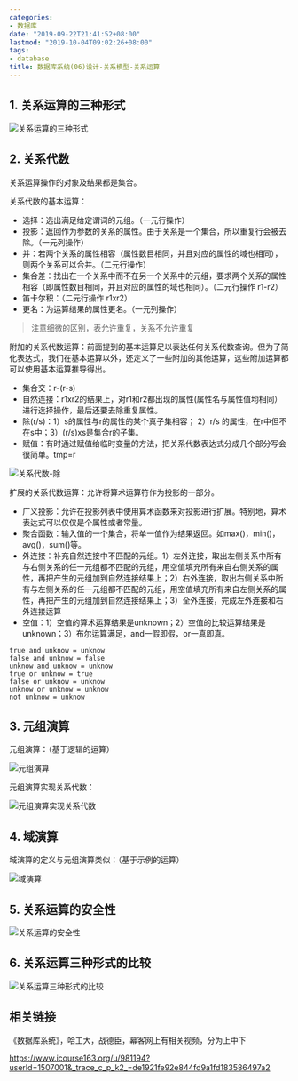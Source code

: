 ```yaml
---
categories:
- 数据库
date: "2019-09-22T21:41:52+08:00"
lastmod: "2019-10-04T09:02:26+08:00"
tags:
- database
title: 数据库系统(06)设计-关系模型-关系运算
---
```


## 1. 关系运算的三种形式 ##

![关系运算的三种形式](/youzhilane/img/数据库系统概念-关系运算的三种形式.jpg)

## 2. 关系代数 ##

关系运算操作的对象及结果都是集合。

关系代数的基本运算：

* 选择：选出满足给定谓词的元组。（一元行操作）
* 投影：返回作为参数的关系的属性。由于关系是一个集合，所以重复行会被去除。（一元列操作）
* 并：若两个关系的属性相容（属性数目相同，并且对应的属性的域也相同），则两个关系可以合并。（二元行操作）
* 集合差：找出在一个关系中而不在另一个关系中的元组，要求两个关系的属性相容（即属性数目相同，并且对应的属性的域也相同）。（二元行操作 r1-r2）
* 笛卡尔积：（二元行操作 r1xr2）
* 更名：为运算结果的属性更名。（一元列操作）

> 注意细微的区别，表允许重复，关系不允许重复

附加的关系代数运算：前面提到的基本运算足以表达任何关系代数查询。但为了简化表达式，我们在基本运算以外，还定义了一些附加的其他运算，这些附加运算都可以使用基本运算推导得出。

* 集合交：r-(r-s) 
* 自然连接：r1xr2的结果上，对r1和r2都出现的属性(属性名与属性值均相同）进行选择操作，最后还要去除重复属性。
* 除(r/s)：1）s的属性与r的属性的某个真子集相容； 2）r/s 的属性，在r中但不在s中；3）(r/s)xs是集合r的子集。 
* 赋值：有时通过赋值给临时变量的方法，把关系代数表达式分成几个部分写会很简单。tmp=r

![关系代数-除](/youzhilane/img/数据库系统概念-关系代数-除.jpg)

扩展的关系代数运算：允许将算术运算符作为投影的一部分。

* 广义投影：允许在投影列表中使用算术函数来对投影进行扩展。特别地，算术表达式可以仅仅是个属性或者常量。
* 聚合函数：输入值的一个集合，将单一值作为结果返回。如max()，min()，avg()，sum()等。
* 外连接：补充自然连接中不匹配的元组。1）左外连接，取出左侧关系中所有与右侧关系的任一元组都不匹配的元组，用空值填充所有来自右侧关系的属性，再把产生的元组加到自然连接结果上；2）右外连接，取出右侧关系中所有与左侧关系的任一元组都不匹配的元组，用空值填充所有来自左侧关系的属性，再把产生的元组加到自然连接结果上；3）全外连接，完成左外连接和右外连接运算
* 空值：1）空值的算术运算结果是unknown；2）空值的比较运算结果是unknown；3）布尔运算满足，and一假即假，or一真即真。

```
true and unknow = unknow
false and unknow = false
unknow and unknow = unknow
true or unknow = true
false or unknow = unknow
unknow or unknow = unknow
not unknow = unknow
```

## 3. 元组演算 ##

元组演算：（基于逻辑的运算）

![元组演算](/youzhilane/img/数据库系统概念-元组演算.jpg)

元组演算实现关系代数：

![元组演算实现关系代数](/youzhilane/img/数据库系统概念-元组演算实现关系代数.jpg)

## 4. 域演算 ##

域演算的定义与元组演算类似：（基于示例的运算）

![域演算](/youzhilane/img/数据库系统概念-域演算.jpg)

## 5. 关系运算的安全性 ##

![关系运算的安全性](/youzhilane/img/数据库系统概念-关系运算的安全性.jpg)

## 6. 关系运算三种形式的比较 ##

![关系运算三种形式的比较](/youzhilane/img/数据库系统概念-关系运算三种形式的比较.jpg)


## 相关链接 ##

《数据库系统》，哈工大，战德臣，幕客网上有相关视频，分为上中下

https://www.icourse163.org/u/981194?userId=1507001&_trace_c_p_k2_=de1921fe92e844fd9a1fd183586497a2